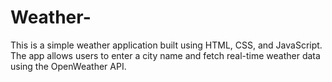 # Weather-
This is a simple weather application built using HTML, CSS, and JavaScript. The app allows users to enter a city name and fetch real-time weather data using the OpenWeather API.
